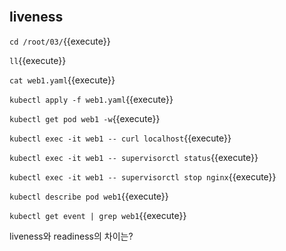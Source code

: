 <br>

## liveness

`cd /root/03/`{{execute}}

`ll`{{execute}}

`cat web1.yaml`{{execute}}

`kubectl apply -f web1.yaml`{{execute}}

`kubectl get pod web1 -w`{{execute}}

`kubectl exec -it web1 -- curl localhost`{{execute}}

`kubectl exec -it web1 -- supervisorctl status`{{execute}}

`kubectl exec -it web1 -- supervisorctl stop nginx`{{execute}}

`kubectl describe pod web1`{{execute}}

`kubectl get event | grep web1`{{execute}}


liveness와 readiness의 차이는?

